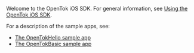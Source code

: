Welcome to the OpenTok iOS SDK. For general information, see [Using the OpenTok iOS SDK](docs/Using_iOS.html).

For a description of the sample apps, see:

- [The OpenTokHello sample app](docs/HelloWorld-README.html)
- [The OpenTokBasic sample app](docs/BasicSample-README.html)